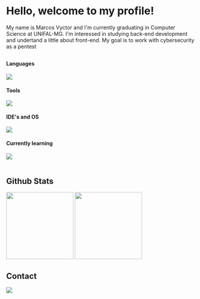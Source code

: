 
# Hello, welcome to my profile!
<p>My name is Marcos Vyctor and I'm currently graduating in Computer Science at UNIFAL-MG. I'm interessed in studying back-end development and undertand a little about front-end. My goal is to work with cybersecurity as a pentest</p>

##

<div class="skills">
    <h4>Languages</h4>
    <img src="https://skillicons.dev/icons?i=c,cpp,haskell,perl,java,bash">
    <h4>Tools</h4>
    <img src="https://skillicons.dev/icons?i=git,mysql,postman,">
    <h4>IDE's and OS</h4>
    <img src="https://skillicons.dev/icons?i=vscode,idea,linux">
    <h4>Currently learning</h4>
    <img src="https://skillicons.dev/icons?i=python,nodejs">
</div>
<br>


## Github Stats
<div align="left">
    <img height="180em" src="https://github-readme-stats.vercel.app/api?username=marcosvgalupo&show_icons=true&theme=github_dark"/>
    <img height="180em" src="https://github-readme-stats.vercel.app/api/top-langs/?username=marcosvgalupo&layout=compact&langs_count=16&theme=github_dark"/>
</div>  

## Contact

<a href="https://www.linkedin.com/in/marcosvgalupo/" target="_blank"><img src="https://skillicons.dev/icons?i=linkedin"></a>
<!--<a href="mailto:mv.galupo@hotmail.com" target="_blank"><img src="gmail"></li>
<a href="https://www.instagram.com/galupo01/" target="_blank"><img src=""></a>
<a href="https://leetcode.com/marcosvgalupo/" target="_blank">Leet Code</a><-->




<!--![Snake animation](https://github.com/marcosvgalupo/marcosvgalupo/blob/output/github-contribution-grid-snake.gif)-->

